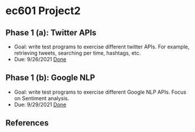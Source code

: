 # ec601 Project2

## Phase 1 (a): Twitter APIs 
- Goal: write test programs to exercise different twitter APIs. For example, retrieving tweets, searching per time, hashtags, etc.
- Due: 9/26/2021 [Done](https://github.com/YukoIshikawa/ec601_Project2/blob/main/twitter_api.py)

## Phase 1 (b): Google NLP
- Goal: write test programs to exercise different Google NLP APIs.  Focus on Sentiment analysis.
- Due: 9/29/2021 [Done]()

## References
